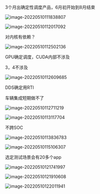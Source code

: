 3个月出确定性调度产品，6月初开始到8月结束

![image-20220510111838807](C:\Users\Ziyang.Tao\AppData\Roaming\Typora\typora-user-images\image-20220510111838807.png)





![image-20220510112017092](C:\Users\Ziyang.Tao\AppData\Roaming\Typora\typora-user-images\image-20220510112017092.png)

对内核有依赖？

![image-20220510112502136](C:\Users\Ziyang.Tao\AppData\Roaming\Typora\typora-user-images\image-20220510112502136.png)



GPU确定调度，CUDA内部不涉及

3，4不涉及

![image-20220510112609685](C:\Users\Ziyang.Tao\AppData\Roaming\Typora\typora-user-images\image-20220510112609685.png)

DDS确定用RTI

车辆集成短期做不了

![image-20220510112711219](C:\Users\Ziyang.Tao\AppData\Roaming\Typora\typora-user-images\image-20220510112711219.png)

![image-20220510113117704](C:\Users\Ziyang.Tao\AppData\Roaming\Typora\typora-user-images\image-20220510113117704.png)

不跨SOC

![image-20220510113836783](C:\Users\Ziyang.Tao\AppData\Roaming\Typora\typora-user-images\image-20220510113836783.png)

![image-20220510115106307](C:\Users\Ziyang.Tao\AppData\Roaming\Typora\typora-user-images\image-20220510115106307.png)

选定测试场景会有20多个app

![image-20220510121741997](C:\Users\Ziyang.Tao\AppData\Roaming\Typora\typora-user-images\image-20220510121741997.png)

![image-20220510121910608](C:\Users\Ziyang.Tao\AppData\Roaming\Typora\typora-user-images\image-20220510121910608.png)

![image-20220510122011941](C:\Users\Ziyang.Tao\AppData\Roaming\Typora\typora-user-images\image-20220510122011941.png)